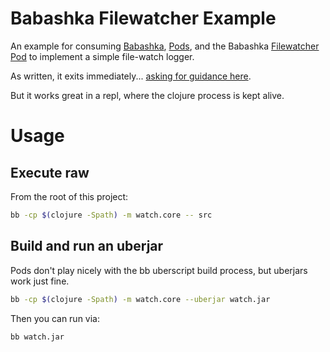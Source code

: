 # Babashka Filewatcher Example

An example for consuming [Babashka](https://github.com/borkdude/babashka), [Pods](https://github.com/babashka/pods), and the Babashka
[Filewatcher Pod](https://github.com/babashka/pod-babashka-filewatcher) to implement a simple file-watch logger.

As written, it exits immediately... [asking for guidance here](https://github.com/babashka/pod-babashka-filewatcher/issues/6).

But it works great in a repl, where the clojure process is kept alive.

# Usage

## Execute raw

From the root of this project:

```sh
bb -cp $(clojure -Spath) -m watch.core -- src
```

## Build and run an uberjar

Pods don't play nicely with the bb uberscript build process,
but uberjars work just fine.

```sh
bb -cp $(clojure -Spath) -m watch.core --uberjar watch.jar
```

Then you can run via:

```sh
bb watch.jar
```
